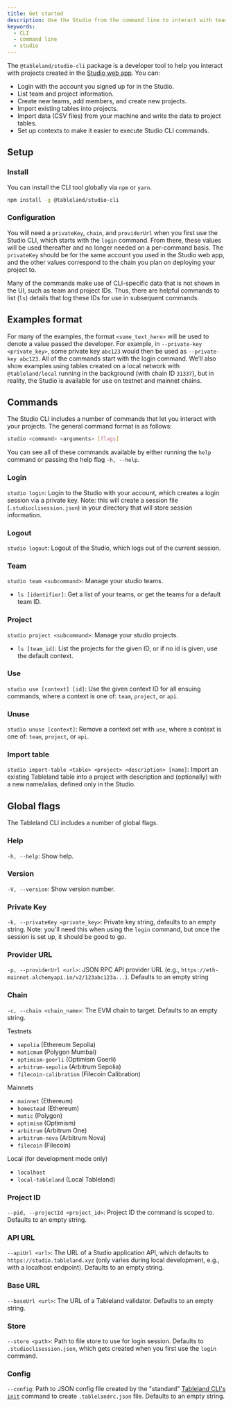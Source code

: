 ```yaml
---
title: Get started
description: Use the Studio from the command line to interact with team, projects, and tables.
keywords:
  - CLI
  - command line
  - studio
---
```


The `@tableland/studio-cli` package is a developer tool to help you interact with projects created in the [Studio web app](/studio/web/getting-started). You can:

- Login with the account you signed up for in the Studio.
- List team and project information.
- Create new teams, add members, and create new projects.
- Import existing tables into projects.
- Import data (CSV files) from your machine and write the data to project tables.
- Set up contexts to make it easier to execute Studio CLI commands.

## Setup

### Install

You can install the CLI tool globally via `npm` or `yarn`.

```bash npm2yarn
npm install -g @tableland/studio-cli
```

### Configuration

You will need a `privateKey`, `chain`, and `providerUrl` when you first use the Studio CLI, which starts with the `login` command. From there, these values will be used thereafter and no longer needed on a per-command basis. The `privateKey` should be for the same account you used in the Studio web app, and the other values correspond to the chain you plan on deploying your project to.

Many of the commands make use of CLI-specific data that is not shown in the UI, such as team and project IDs. Thus, there are helpful commands to list (`ls`) details that log these IDs for use in subsequent commands.

## Examples format

For many of the examples, the format `<some_text_here>` will be used to denote a value passed the developer. For example, in `--private-key <private_key>`, some private key `abc123` would then be used as `--private-key abc123`. All of the commands start with the login command. We’ll also show examples using tables created on a local network with `@tableland/local` running in the background (with chain ID `31337`), but in reality, the Studio is available for use on testnet and mainnet chains.

## Commands

The Studio CLI includes a number of commands that let you interact with your projects. The general command format is as follows:

```bash
studio <command> <arguments> [flags]
```

You can see all of these commands available by either running the `help` command or passing the help flag `-h, --help`.

### Login

`studio login`: Login to the Studio with your account, which creates a login session via a private key. Note: this will create a session file (`.studioclisession.json`) in your directory that will store session information.

### Logout

`studio logout`: Logout of the Studio, which logs out of the current session.

### Team

`studio team <subcommand>`: Manage your studio teams.

- `ls [identifier]`: Get a list of your teams, or get the teams for a default team ID.

### Project

`studio project <subcommand>`: Manage your studio projects.

- `ls [team_id]`: List the projects for the given ID, or if no id is given, use the default context.

### Use

`studio use [context] [id]`: Use the given context ID for all ensuing commands, where a context is one of: `team`, `project`, or `api`.

### Unuse

`studio unuse [context]`: Remove a context set with `use`, where a context is one of: `team`, `project`, or `api`.

### Import table

`studio import-table <table> <project> <description> [name]`: Import an existing Tableland table into a project with description and (optionally) with a new name/alias, defined only in the Studio.

## Global flags

The Tableland CLI includes a number of global flags.

### Help

`-h, --help`: Show help.

### Version

`-V, --version`: Show version number.

### Private Key

`-k, --privateKey <private_key>`: Private key string, defaults to an empty string. Note: you'll need this when using the `login` command, but once the session is set up, it should be good to go.

### Provider URL

`-p, --providerUrl <url>`: JSON RPC API provider URL (e.g., `https://eth-mainnet.alchemyapi.io/v2/123abc123a...`). Defaults to an empty string

### Chain

`-c, --chain <chain_name>`: The EVM chain to target. Defaults to an empty string.

Testnets

- `sepolia` (Ethereum Sepolia)
- `maticmum` (Polygon Mumbai)
- `optimism-goerli` (Optimism Goerli)
- `arbitrum-sepolia` (Arbitrum Sepolia)
- `filecoin-calibration` (Filecoin Calibration)

Mainnets

- `mainnet` (Ethereum)
- `homestead` (Ethereum)
- `matic` (Polygon)
- `optimism` (Optimism)
- `arbitrum` (Arbitrum One)
- `arbitrum-nova` (Arbitrum Nova)
- `filecoin` (Filecoin)

Local (for development mode only)

- `localhost`
- `local-tableland` (Local Tableland)

### Project ID

`--pid, --projectId <project_id>`: Project ID the command is scoped to. Defaults to an empty string.

### API URL

`--apiUrl <url>`: The URL of a Studio application API, which defaults to `https://studio.tableland.xyz` (only varies during local development, e.g., with a localhost endpoint). Defaults to an empty string.

### Base URL

`--baseUrl <url>`: The URL of a Tableland validator. Defaults to an empty string.

### Store

`--store <path>`: Path to file store to use for login session. Defaults to `.studioclisession.json`, which gets created when you first use the `login` command.

### Config

`--config`: Path to JSON config file created by the "standard" [Tableland CLI's `init`](/cli/init) command to create `.tablelandrc.json` file. Defaults to an empty string.
